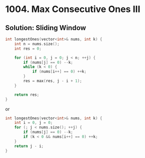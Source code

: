 # 1004. Max Consecutive Ones III

## Solution: Sliding Window

```cpp
int longestOnes(vector<int>& nums, int k) {
    int n = nums.size();
    int res = 0;

    for (int i = 0, j = 0; j < n; ++j) {
        if (nums[j] == 0) --k;
        while (k < 0) {
            if (nums[i++] == 0) ++k;
        }
        res = max(res, j - i + 1);
    }

    return res;
}
```

or

```cpp
int longestOnes(vector<int>& nums, int k) {
    int i = 0, j = 0;
    for (; j < nums.size(); ++j) {
        if (nums[j] == 0) --k;
        if (k < 0 && nums[i++] == 0) ++k;
    }
    return j - i;
}
```
